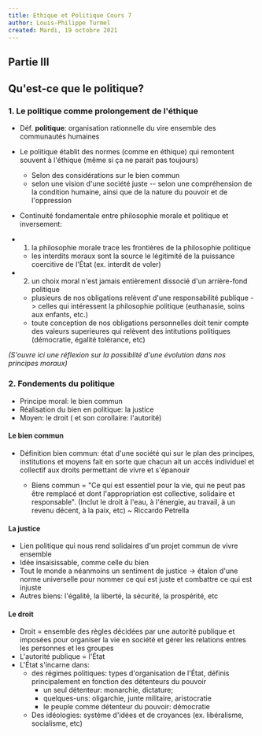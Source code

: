 ```yaml
---
title: Ethique et Politique Cours 7
author: Louis-Philippe Turmel
created: Mardi, 19 octobre 2021
---
```


## Partie III

## Qu'est-ce que le politique?

### 1. Le politique comme prolongement de l'éthique

-   Déf. **politique**: organisation rationnelle du vire ensemble des communautés humaines

-   Le politique établit des normes (comme en éthique) qui remontent souvent à l'éthique (même si ça ne parait pas toujours)

    -   Selon des considérations sur le bien commun
    -   selon une vision d'une société juste
        -- selon une compréhension de la condition humaine, ainsi que de la nature du pouvoir et de l'oppression

-   Continuité fondamentale entre philosophie morale et politique et inversement:
-   1. la philosophie morale trace les frontières de la philosophie politique

    -   les interdits moraux sont la source le légitimité de la puissance coercitive de l'État (ex. interdit de voler)

-   2. un choix moral n'est jamais entièrement dissocié d'un arrière-fond politique

    -   plusieurs de nos obligations relèvent d'une responsabilité publique -> celles qui intéressent la philosophie politique (euthanasie, soins aux enfants, etc.)
    -   toute conception de nos obligations personnelles doit tenir compte des valeurs superieures qui relèvent des intitutions politiques (démocratie, égalité tolérance, etc)

_(S'ouvre ici une réflexion sur la possiblité d'une évolution dans nos principes moraux)_

### 2. Fondements du politique

-   Principe moral: le bien commun
-   Réalisation du bien en politique: la justice
-   Moyen: le droit ( et son corollaire: l'autorité)

#### Le bien commun

-   Définition bien commun: état d'une société qui sur le plan des principes, institutions et moyens fait en sorte que chacun ait un accès individuel et collectif aux droits permettant de vivre et s'épanouir

    -   Biens commun = "Ce qui est essentiel pour la vie, qui ne peut pas être remplacé et dont l'appropriation est collective, solidaire et responsable". (Inclut le droit à l'eau, à l'énergie, au travail, à un revenu décent, à la paix, etc) ~ Riccardo Petrella

#### La justice

-   Lien politique qui nous rend solidaires d'un projet commun de vivre ensemble
-   Idée insaisissable, comme celle du bien
-   Tout le monde a néanmoins un sentiment de justice -> étalon d'une norme universelle pour nommer ce qui est juste et combattre ce qui est injuste
-   Autres biens: l'égalité, la liberté, la sécurité, la prospérité, etc

#### Le droit

-   Droit = ensemble des règles décidées par une autorité publique et imposées pour organiser la vie en société et gérer les relations entres les personnes et les groupes
-   L'autorité publique = l'État
-   L'État s'incarne dans:
    -   des régimes politiques: types d'organisation de l'État, définis principalement en fonction des détenteurs du pouvoir
        -   un seul détenteur: monarchie, dictature;
        -   quelques-uns: oligarchie, junte militaire, aristocratie
        -   le peuple comme détenteur du pouvoir: démocratie
    -   Des idéologies: système d'idées et de croyances (ex. libéralisme, socialisme, etc)
